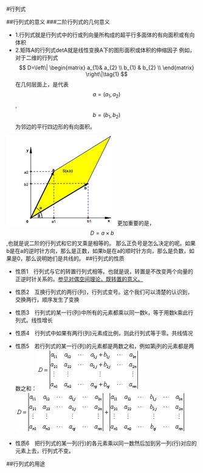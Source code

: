 #行列式


##行列式的意义
###二阶行列式的几何意义
* 1.行列式就是行列式中的行或列向量所构成的超平行多面体的有向面积或有向体积
* 2.矩阵A的行列式detA就是线性变换A下的图形面积或体积的伸缩因子
例如，对于二维的行列式
$$
 D=\left\|
  \begin{matrix}
   a_{1}& a_{2} \\
   b_{1} & b_{2}  \\
  \end{matrix} \right\|\tag{1}
$$
在几何层面上，是代表$$a={(a_{1} ,a_{2})}$$,$$b={(b_{1} ,b_{2})}$$为邻边的平行四边形的有向面积。

![](/assets/25221436-46d5a61553b1456da9ace01a92365572.png)
更加重要的是，$$D=a\times b$$,也就是说二阶的行列式和它的叉乘是相等的。
那么正负号是怎么决定的呢。如果b是在a的逆时针方向，那么是正数，如果b是在a的顺时针方向，那么是负数，如果是0，那么说明她们是共线的。
##行列式的性质
* 性质1　行列式与它的转置行列式相等。也就是说，转置是不改变两个向量的正逆时针关系的。[参见对偶空间理论，既转置的意义。](/ji-suan-ji-he/xian-xing-dai-shu/dui-ou-he-zhuan-zhi.md)

* 性质2　互换行列式的两行(列)，行列式变号。这个我们可以清楚的认识到，交换两行，顺序发生了变换

* 性质3　行列式的某一行(列)中所有的元素都乘以同一数k，等于用数k乘此行列式。线性增长

* 性质4　行列式中如果有两行(列)元素成比例，则此行列式等于零。共线情况

* 性质5　若行列式的某一行(列)的元素都是两数之和，例如第j列的元素都是两数之和：![](/assets/image004.gif)![](/assets/image006.gif)
* 性质6　把行列式的某一列(行)的各元素乘以同一数然后加到另一列(行)对应的元素上去，行列式不变。


##行列式的用途